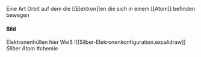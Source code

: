 Eine Art Orbit auf dem die [[Elektron]]en die sich in einem [[Atom]] befinden bewegen 

#### Bild
Elektronenhüllen hier Weiß
![[Silber-Elekronenkonfiguration.excalidraw]]
*Silber Atom*
#chemie